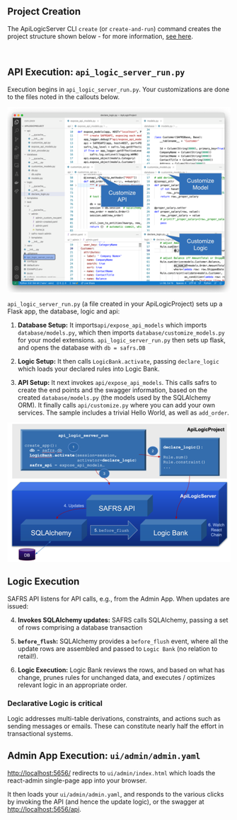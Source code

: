 ## Project Creation

The ApiLogicServer CLI `create` (or `create-and-run`) command creates the project structure shown below - for more information, [see here](../Architecture-Internals).

&nbsp;

## API Execution: `api_logic_server_run.py`

Execution begins in `api_logic_server_run.py`.  Your customizations are done to the files noted in the callouts below.

![API Logic Server Intro](images/generated-project.png)


`api_logic_server_run.py` (a file created in your ApiLogicProject) sets up a Flask app, the database, logic and api:

1. **Database Setup:** It imports`api/expose_api_models` which imports `database/models.py`, which then imports `database/customize_models.py` for your model extensions.  `api_logic_server_run.py` then sets up flask, and opens the  database with `db = safrs.DB`


2. **Logic Setup:** It then calls `LogicBank.activate`, passing `declare_logic` which loads your declared rules into Logic Bank.


3. **API Setup:** It next invokes `api/expose_api_models`.  This calls safrs to create the end points and the swagger information, based on the created `database/models.py` (the models used by the SQLAlchemy ORM).   It finally calls `api/customize.py` where you can add your own services.  The sample includes a trivial Hello World, as well as `add_order`.

![API Logic Server Intro](images/logic/logic-exec-arch.png)

## Logic Execution

SAFRS API listens for API calls, e.g., from the Admin App.  When updates are issued:

4. **Invokes SQLAlchemy updates:** SAFRS calls SQLAlchemy, passing a set of rows comprising a database transaction


5. **`before_flush`:** SQLAlchemy provides a `before_flush` event, where all the update rows are assembled and passed to `Logic Bank`  (no relation to retail!).


6. **Logic Execution:** Logic Bank reviews the rows, and based on what has change, prunes rules for unchanged data, and executes / optimizes relevant logic in an appropriate order.  

### Declarative Logic is critical

Logic addresses multi-table derivations, constraints, and actions such as sending messages or emails.  These can constitute nearly half the effort in transactional systems.


## Admin App Execution: `ui/admin/admin.yaml`

[http://localhost:5656/](http://localhost:5656/) redirects to `ui/admin/index.html` which loads the react-admin single-page app into your browser.

It then loads your `ui/admin/admin.yaml`, and responds to the various clicks by invoking the API (and hence the update logic), or the swagger at [http://localhost:5656/api](http://localhost:5656/api).

